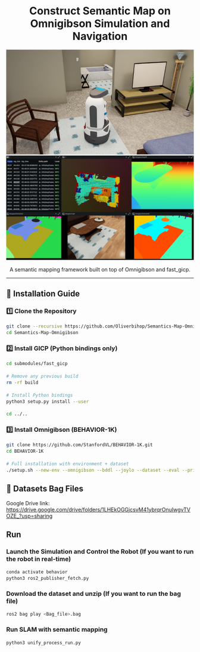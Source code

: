 <h1 align="center">Construct Semantic Map on Omnigibson Simulation and Navigation</h1>


<p align="center">
  <img src="https://raw.githubusercontent.com/Oliverbihop/Semantics-Map-Omnigibson/main/assets/Screenshot 2025-10-15 162153.png" alt="Robot" width="800"/>
  <img src="https://raw.githubusercontent.com/Oliverbihop/Semantics-Map-Omnigibson/main/assets/map_capture.png" alt="Project Banner" width="800"/>
</p>



<p align="center">
  A semantic mapping framework built on top of Omnigibson and fast_gicp.
</p>

---

## 🚀 Installation Guide

### 1️⃣ Clone the Repository

```bash
git clone --recursive https://github.com/Oliverbihop/Semantics-Map-Omnigibson.git
cd Semantics-Map-Omnigibson 
```
### 2️⃣ Install GICP (Python bindings only)
```bash
cd submodules/fast_gicp

# Remove any previous build
rm -rf build

# Install Python bindings
python3 setup.py install --user

cd ../..
```
### 3️⃣ Install Omnigibson (BEHAVIOR-1K)
```bash
git clone https://github.com/StanfordVL/BEHAVIOR-1K.git
cd BEHAVIOR-1K

# Full installation with environment + dataset
./setup.sh --new-env --omnigibson --bddl --joylo --dataset --eval --primitives
```
## 💾 Datasets Bag Files
Google Drive link: https://drive.google.com/drive/folders/1LHEkOGGjcsvM41ybrqrOnuIwgvTVOZE_?usp=sharing

## Run
### Launch the Simulation and Control the Robot (If you want to run the robot in real-time)
```bash
conda activate behavior
python3 ros2_publisher_fetch.py
```
### Download the dataset and unzip (If you want to run the bag file)
```bash
ros2 bag play <Bag_file>.bag
```
### Run SLAM with semantic mapping
```bash
python3 unify_process_run.py
```
